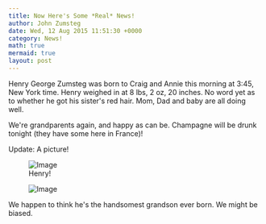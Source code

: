 ```yaml
---
title: Now Here's Some *Real* News!
author: John Zumsteg
date: Wed, 12 Aug 2015 11:51:30 +0000
category: News!
math: true
mermaid: true
layout: post
---
```

Henry George Zumsteg was born to Craig and Annie this morning at 3:45, New York time. Henry weighed in at 8 lbs, 2 oz, 20 inches. No word yet as to whether he got his sister's red hair. Mom, Dad and baby are all doing well.

We're grandparents again, and happy as can be. Champagne will be drunk tonight (they have some here in France)!

Update: A picture!

<figure class = "landscape">
	<img src="{{"/assets/images/2015/08/IMG_0023.jpg" | prepend: site.baseurl | prepend: site.url }}" alt="Image" />
	<figcaption>Henry!</figcaption>
</figure>
<figure class = "landscape">
	<img src="{{"/assets/images/2015/08/IMG_00231.jpg" | prepend: site.baseurl | prepend: site.url }}" alt="Image" />
	<figcaption></figcaption>
</figure>

We happen to think he's the handsomest grandson ever born. We might be biased.
